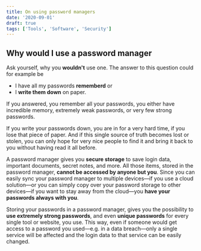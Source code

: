 ```yaml
---
title: On using password managers
date: '2020-09-01'
draft: true
tags: ['Tools', 'Software', 'Security']
---
```


## Why would I use a password manager

Ask yourself, why you **wouldn't** use one. The answer to this question could for example be

- I have all my passwords **rememberd** or
- I **write them down** on paper.

If you answered, you remember all your passwords, you either have incredible memory, extremely weak passwords, or very few strong passwords.

If you write your passwords down, you are in for a very hard time, if you lose that piece of paper. And if this single source of truth becomes lost or stolen, you can only hope for very nice people to find it and bring it back to you without having read it all before.

A password manager gives you **secure storage** to save login data, important documents, secret notes, and more. All those items, stored in the password manager, **cannot be accessed by anyone but you**. Since you can easily sync your password manager to multiple devices—if you use a cloud solution—or you can simply copy over your password storage to other devices—if you want to stay away from the cloud—you **have your passwords always with you**.

Storing your passwords in a password manager, gives you the possibility to **use extremely strong passwords**, and even **unique passwords** for every single tool or website, you use. This way, even if someone would get access to a password you used—e.g. in a data breach—only a single service will be affected and the login data to that service can be easily changed.
